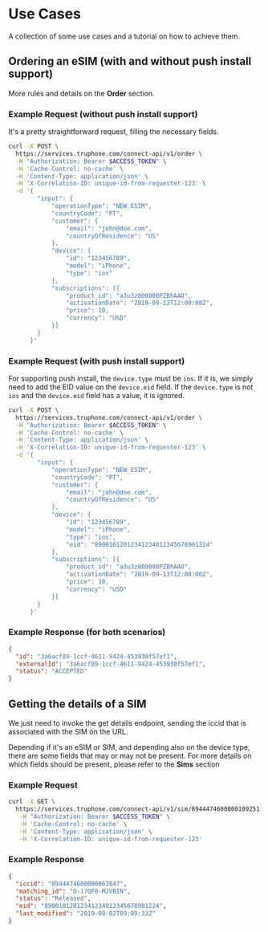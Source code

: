 # Use Cases

A collection of some use cases and a tutorial on how to achieve them.

## Ordering an eSIM (with and without push install support)

More rules and details on the **Order** section.

### Example Request (without push install support)

It's a pretty straightforward request, filling the necessary fields.

```bash
curl -X POST \
  https://services.truphone.com/connect-api/v1/order \
  -H "Authorization: Bearer $ACCESS_TOKEN" \
  -H 'Cache-Control: no-cache' \
  -H 'Content-Type: application/json' \
  -H 'X-Correlation-ID: unique-id-from-requester-123' \
  -d '{
      	"input": {
            "operationType": "NEW_ESIM",
            "countryCode": "PT",
            "customer": {
                "email": "john@doe.com",
                "countryOfResidence": "US"
            },
            "device": {
                "id": "123456789",
                "model": "iPhone",
                "type": "ios"
            },
      	    "subscriptions": [{
      	        "product_id": "a3u3z000000PZBhAAO",
      	        "activationDate": "2019-09-13T12:00:00Z",
      	        "price": 10,
      	        "currency": "USD"
      	    }]
      	}
      }'
```

### Example Request (with push install support)

For supporting push install, the `device.type` must be `ios`. If it is, we simply need to add the EID value on the `device.eid` field.
If the `device.type` is not `ios` and the `device.eid` field has a value, it is ignored.

```bash
curl -X POST \
  https://services.truphone.com/connect-api/v1/order \
  -H "Authorization: Bearer $ACCESS_TOKEN" \
  -H 'Cache-Control: no-cache' \
  -H 'Content-Type: application/json' \
  -H 'X-Correlation-ID: unique-id-from-requester-123' \
  -d '{
      	"input": {
            "operationType": "NEW_ESIM",
            "countryCode": "PT",
            "customer": {
                "email": "john@doe.com",
                "countryOfResidence": "US"
            },
            "device": {
                "id": "123456789",
                "model": "iPhone",
                "type": "ios",
                "eid": "89001012012341234012345678901224"
            },
      	    "subscriptions": [{
      	        "product_id": "a3u3z000000PZBhAAO",
      	        "activationDate": "2019-09-13T12:00:00Z",
      	        "price": 10,
      	        "currency": "USD"
      	    }]
      	}
      }'
```

### Example Response (for both scenarios)

```json
{
  "id": "3a6acf89-1ccf-4611-9424-453930f57ef1",
  "externalId": "3a6acf89-1ccf-4611-9424-453930f57ef1",
  "status": "ACCEPTED"
}
```

## Getting the details of a SIM

We just need to invoke the get details endpoint, sending the iccid that is associated with the SIM on the URL.

Depending if it's an eSIM or SIM, and depending also on the device type, there are some fields that may or may not be present. For more details on which fields should be present, please refer to the
**Sims** section 

### Example Request

```bash
curl -X GET \
  https://services.truphone.com/connect-api/v1/sim/8944474600000109251 \
   -H "Authorization: Bearer $ACCESS_TOKEN" \
   -H 'Cache-Control: no-cache' \
   -H 'Content-Type: application/json' \
   -H 'X-Correlation-ID: unique-id-from-requester-123'
```

### Example Response

```json
{
  "iccid": "8944474600000063847",
  "matching_id": "O-17QF0-MJVBIN",
  "status": "Released",
  "eid": "89001012012341234012345678901224",
  "last_modified": "2019-08-02T09:09:33Z"
}
```